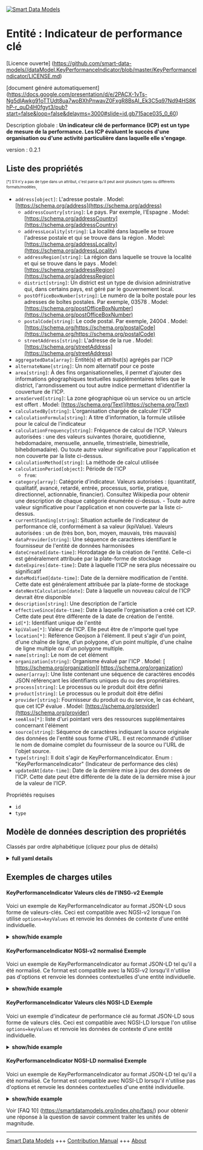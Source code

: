 <!-- 10-Header -->      
[![Smart Data Models](https://smartdatamodels.org/wp-content/uploads/2022/01/SmartDataModels_logo.png "Logo")](https://smartdatamodels.org)      
Entité : Indicateur de performance clé      
======================================<!-- /10-Header -->      
<!-- 15-License -->      
[Licence ouverte] (https://github.com/smart-data-models//dataModel.KeyPerformanceIndicator/blob/master/KeyPerformanceIndicator/LICENSE.md)      
[document généré automatiquement] (https://docs.google.com/presentation/d/e/2PACX-1vTs-Ng5dIAwkg91oTTUdt8ua7woBXhPnwavZ0FxgR8BsAI_Ek3C5q97Nd94HS8KhP-r_quD4H0fgyt3/pub?start=false&loop=false&delayms=3000#slide=id.gb715ace035_0_60)      
<!-- /15-License -->      
<!-- 20-Description -->      
Description globale : **Un indicateur clé de performance (ICP) est un type de mesure de la performance. Les ICP évaluent le succès d'une organisation ou d'une activité particulière dans laquelle elle s'engage**.      
version : 0.2.1      
<!-- /20-Description -->      
<!-- 30-PropertiesList -->      
## Liste des propriétés      
<sup><sub>[*] S'il n'y a pas de type dans un attribut, c'est parce qu'il peut avoir plusieurs types ou différents formats/modèles</sub></sup>.      
- `address[object]`: L'adresse postale  . Model: [https://schema.org/address](https://schema.org/address)	- `addressCountry[string]`: Le pays. Par exemple, l'Espagne  . Model: [https://schema.org/addressCountry](https://schema.org/addressCountry)      
	- `addressLocality[string]`: La localité dans laquelle se trouve l'adresse postale et qui se trouve dans la région  . Model: [https://schema.org/addressLocality](https://schema.org/addressLocality)      
	- `addressRegion[string]`: La région dans laquelle se trouve la localité et qui se trouve dans le pays  . Model: [https://schema.org/addressRegion](https://schema.org/addressRegion)      
	- `district[string]`: Un district est un type de division administrative qui, dans certains pays, est géré par le gouvernement local.        
	- `postOfficeBoxNumber[string]`: Le numéro de la boîte postale pour les adresses de boîtes postales. Par exemple, 03578  . Model: [https://schema.org/postOfficeBoxNumber](https://schema.org/postOfficeBoxNumber)      
	- `postalCode[string]`: Le code postal. Par exemple, 24004  . Model: [https://schema.org/https://schema.org/postalCode](https://schema.org/https://schema.org/postalCode)      
	- `streetAddress[string]`: L'adresse de la rue  . Model: [https://schema.org/streetAddress](https://schema.org/streetAddress)      
- `aggregatedData[array]`:  Entité(s) et attribut(s) agrégés par l'ICP  - `alternateName[string]`: Un nom alternatif pour ce poste  - `area[string]`: À des fins organisationnelles, il permet d'ajouter des informations géographiques textuelles supplémentaires telles que le district, l'arrondissement ou tout autre indice permettant d'identifier la couverture de l'ICP.  - `areaServed[string]`: La zone géographique où un service ou un article est offert  . Model: [https://schema.org/Text](https://schema.org/Text)- `calculatedBy[string]`: L'organisation chargée de calculer l'ICP  - `calculationFormula[string]`: A titre d'information, la formule utilisée pour le calcul de l'indicateur  - `calculationFrequency[string]`: Fréquence de calcul de l'ICP. Valeurs autorisées : une des valeurs suivantes (horaire, quotidienne, hebdomadaire, mensuelle, annuelle, trimestrielle, bimestrielle, bihebdomadaire). Ou toute autre valeur significative pour l'application et non couverte par la liste ci-dessus.  - `calculationMethod[string]`: La méthode de calcul utilisée  - `calculationPeriod[object]`: Période de l'ICP  	- `from`:         
- `category[array]`: Catégorie d'indicateur. Valeurs autorisées : (quantitatif, qualitatif, avancé, retardé, entrée, processus, sortie, pratique, directionnel, actionnable, financier). Consultez Wikipedia pour obtenir une description de chaque catégorie énumérée ci-dessus. - Toute autre valeur significative pour l'application et non couverte par la liste ci-dessus.  - `currentStanding[string]`: Situation actuelle de l'indicateur de performance clé, conformément à sa valeur (kpiValue). Valeurs autorisées : un de (très bon, bon, moyen, mauvais, très mauvais)  - `dataProvider[string]`: Une séquence de caractères identifiant le fournisseur de l'entité de données harmonisées  - `dateCreated[date-time]`: Horodatage de la création de l'entité. Celle-ci est généralement attribuée par la plate-forme de stockage  - `dateExpires[date-time]`: Date à laquelle l'ICP ne sera plus nécessaire ou significatif  - `dateModified[date-time]`: Date de la dernière modification de l'entité. Cette date est généralement attribuée par la plate-forme de stockage  - `dateNextCalculation[date]`: Date à laquelle un nouveau calcul de l'ICP devrait être disponible  - `description[string]`: Une description de l'article  - `effectiveSince[date-time]`: Date à laquelle l'organisation a créé cet ICP. Cette date peut être différente de la date de création de l'entité.  - `id[*]`: Identifiant unique de l'entité  - `kpiValue[*]`: Valeur de l'ICP. Elle peut être de n'importe quel type  - `location[*]`: Référence Geojson à l'élément. Il peut s'agir d'un point, d'une chaîne de ligne, d'un polygone, d'un point multiple, d'une chaîne de ligne multiple ou d'un polygone multiple.  - `name[string]`: Le nom de cet élément  - `organization[string]`: Organisme évalué par l'ICP  . Model: [ https://schema.org/organization]( https://schema.org/organization)- `owner[array]`: Une liste contenant une séquence de caractères encodés JSON référençant les identifiants uniques du ou des propriétaires.  - `process[string]`: Le processus ou le produit doit être défini  - `product[string]`: Le processus ou le produit doit être défini  - `provider[string]`: Fournisseur du produit ou du service, le cas échéant, que cet ICP évalue  . Model: [https://schema.org/provider](https://schema.org/provider)- `seeAlso[*]`: liste d'uri pointant vers des ressources supplémentaires concernant l'élément  - `source[string]`: Séquence de caractères indiquant la source originale des données de l'entité sous forme d'URL. Il est recommandé d'utiliser le nom de domaine complet du fournisseur de la source ou l'URL de l'objet source.  - `type[string]`: Il doit s'agir de KeyPerformanceIndicator. Enum : "KeyPerformanceIndicator" (Indicateur de performance des clés)  - `updatedAt[date-time]`: Date de la dernière mise à jour des données de l'ICP. Cette date peut être différente de la date de la dernière mise à jour de la valeur de l'ICP.  <!-- /30-PropertiesList -->      
<!-- 35-RequiredProperties -->      
Propriétés requises      
- `id`  - `type`  <!-- /35-RequiredProperties -->      
<!-- 40-RequiredProperties -->      
<!-- /40-RequiredProperties -->      
<!-- 50-DataModelHeader -->      
## Modèle de données description des propriétés      
Classés par ordre alphabétique (cliquez pour plus de détails)      
<!-- /50-DataModelHeader -->      
<!-- 60-ModelYaml -->      
<details><summary><strong>full yaml details</strong></summary>        
```yaml      
KeyPerformanceIndicator:        
  description: A Key Performance Indicator (KPI) is a type of performance measurement. KPIs evaluate the success of an organization or of a particular activity in which it engages.        
  properties:        
    address:        
      description: The mailing address        
      properties:        
        addressCountry:        
          description: 'The country. For example, Spain'        
          type: string        
          x-ngsi:        
            model: https://schema.org/addressCountry        
            type: Property        
        addressLocality:        
          description: 'The locality in which the street address is, and which is in the region'        
          type: string        
          x-ngsi:        
            model: https://schema.org/addressLocality        
            type: Property        
        addressRegion:        
          description: 'The region in which the locality is, and which is in the country'        
          type: string        
          x-ngsi:        
            model: https://schema.org/addressRegion        
            type: Property        
        district:        
          description: 'A district is a type of administrative division that, in some countries, is managed by the local government'        
          type: string        
          x-ngsi:        
            type: Property        
        postOfficeBoxNumber:        
          description: 'The post office box number for PO box addresses. For example, 03578'        
          type: string        
          x-ngsi:        
            model: https://schema.org/postOfficeBoxNumber        
            type: Property        
        postalCode:        
          description: 'The postal code. For example, 24004'        
          type: string        
          x-ngsi:        
            model: https://schema.org/https://schema.org/postalCode        
            type: Property        
        streetAddress:        
          description: The street address        
          type: string        
          x-ngsi:        
            model: https://schema.org/streetAddress        
            type: Property        
        streetNr:        
          description: Number identifying a specific property on a public street        
          type: string        
          x-ngsi:        
            type: Property        
      type: object        
      x-ngsi:        
        model: https://schema.org/address        
        type: Property        
    aggregatedData:        
      description: ' Entity(ies) and attribute(s) aggregated by the KPI'        
      items:        
        properties:        
          attrs:        
            items:        
              type: string        
            minItems: 1        
            type: array        
          entityType:        
            type: string        
        type: object        
      minItems: 1        
      type: array        
      x-ngsi:        
        type: Property        
    alternateName:        
      description: An alternative name for this item        
      type: string        
      x-ngsi:        
        type: Property        
    area:        
      description: 'For organizational purposes, it allows to add extra textual geographical information such as district, borough, or any other hint which can help to identify the KPI coverage'        
      type: string        
      x-ngsi:        
        type: Property        
    areaServed:        
      description: The geographic area where a service or offered item is provided        
      type: string        
      x-ngsi:        
        model: https://schema.org/Text        
        type: Property        
    businessTarget:        
      description: 'For informative purposes, the business target to which this KPI is related to'        
      type: string        
      x-ngsi:        
        type: Property        
    calculatedBy:        
      description: The organization in charge of calculating the KPI        
      type: string        
      x-ngsi:        
        type: Property        
    calculationFormula:        
      description: 'For informative purposes, the formula used for calculating the indicator'        
      type: string        
      x-ngsi:        
        type: Property        
    calculationFrequency:        
      description: 'How often the KPI is calculated. Allowed values: one Of (hourly, daily, weekly, monthly, yearly, quarterly, bimonthly, biweekly). Or any other value meaningful for the application and not covered by the above list'        
      enum:        
        - hourly        
        - daily        
        - weekly        
        - monthly        
        - yearly        
        - quarterly        
        - bimonthly        
        - biweekly        
      type: string        
      x-ngsi:        
        type: Property        
    calculationMethod:        
      description: The calculation method used        
      enum:        
        - manual        
        - automatic        
        - semiautomatic        
      type: string        
      x-ngsi:        
        type: Property        
    calculationPeriod:        
      description: KPI's period of time        
      properties:        
        from:        
          format: date        
          type: string        
        to:        
          format: date        
          type: string        
      type: object        
      x-ngsi:        
        type: Property        
    category:        
      description: 'Indicator category. Allowed values: (quantitative, qualitative, leading, lagging, input, process, output, practical, directional, actionable, financial). Check Wikipedia for a description of each category listed above. - Any other value meaningful to the application and not covered by the above list'        
      items:        
        enum:        
          - actionable        
          - directional        
          - financial        
          - input        
          - lagging        
          - leading        
          - output        
          - practical        
          - process        
          - qualitative        
          - quantitative        
        type: string        
      minItems: 1        
      type: array        
      x-ngsi:        
        type: Property        
    currentStanding:        
      description: 'The KPI''s current standing as per its kpiValue. Allowed values: one Of (very good, good, fair, bad, very bad)'        
      enum:        
        - veryGood        
        - good        
        - fair        
        - bad        
        - veryBad        
      type: string        
      x-ngsi:        
        type: Property        
    dataProvider:        
      description: A sequence of characters identifying the provider of the harmonised data entity        
      type: string        
      x-ngsi:        
        type: Property        
    dateCreated:        
      description: Entity creation timestamp. This will usually be allocated by the storage platform        
      format: date-time        
      type: string        
      x-ngsi:        
        type: Property        
    dateExpires:        
      description: The date on which the KPI will be no longer necessary or meaningful        
      format: date-time        
      type: string        
      x-ngsi:        
        type: Property        
    dateModified:        
      description: Timestamp of the last modification of the entity. This will usually be allocated by the storage platform        
      format: date-time        
      type: string        
      x-ngsi:        
        type: Property        
    dateNextCalculation:        
      description: Date on which a new calculation of the KPI should be available        
      format: date        
      type: string        
      x-ngsi:        
        type: Property        
    description:        
      description: A description of this item        
      type: string        
      x-ngsi:        
        type: Property        
    effectiveSince:        
      description: The date on which the organization created this KPI. This date might be different than the entity creation date        
      format: date-time        
      type: string        
      x-ngsi:        
        type: Property        
    id:        
      anyOf:        
        - description: Identifier format of any NGSI entity        
          maxLength: 256        
          minLength: 1        
          pattern: ^[\w\-\.\{\}\$\+\*\[\]`|~^@!,:\\]+$        
          type: string        
          x-ngsi:        
            type: Property        
        - description: Identifier format of any NGSI entity        
          format: uri        
          type: string        
          x-ngsi:        
            type: Property        
      description: Unique identifier of the entity        
      x-ngsi:        
        type: Property        
    kpiValue:        
      description: Value of the KPI. It can be of any type        
      oneOf:        
        - type: string        
        - type: number        
        - type: boolean        
        - type: object        
        - type: array        
      x-ngsi:        
        type: Property        
    location:        
      description: 'Geojson reference to the item. It can be Point, LineString, Polygon, MultiPoint, MultiLineString or MultiPolygon'        
      oneOf:        
        - description: Geojson reference to the item. Point        
          properties:        
            bbox:        
              items:        
                type: number        
              minItems: 4        
              type: array        
            coordinates:        
              items:        
                type: number        
              minItems: 2        
              type: array        
            type:        
              enum:        
                - Point        
              type: string        
          required:        
            - type        
            - coordinates        
          title: GeoJSON Point        
          type: object        
          x-ngsi:        
            type: GeoProperty        
        - description: Geojson reference to the item. LineString        
          properties:        
            bbox:        
              items:        
                type: number        
              minItems: 4        
              type: array        
            coordinates:        
              items:        
                items:        
                  type: number        
                minItems: 2        
                type: array        
              minItems: 2        
              type: array        
            type:        
              enum:        
                - LineString        
              type: string        
          required:        
            - type        
            - coordinates        
          title: GeoJSON LineString        
          type: object        
          x-ngsi:        
            type: GeoProperty        
        - description: Geojson reference to the item. Polygon        
          properties:        
            bbox:        
              items:        
                type: number        
              minItems: 4        
              type: array        
            coordinates:        
              items:        
                items:        
                  items:        
                    type: number        
                  minItems: 2        
                  type: array        
                minItems: 4        
                type: array        
              type: array        
            type:        
              enum:        
                - Polygon        
              type: string        
          required:        
            - type        
            - coordinates        
          title: GeoJSON Polygon        
          type: object        
          x-ngsi:        
            type: GeoProperty        
        - description: Geojson reference to the item. MultiPoint        
          properties:        
            bbox:        
              items:        
                type: number        
              minItems: 4        
              type: array        
            coordinates:        
              items:        
                items:        
                  type: number        
                minItems: 2        
                type: array        
              type: array        
            type:        
              enum:        
                - MultiPoint        
              type: string        
          required:        
            - type        
            - coordinates        
          title: GeoJSON MultiPoint        
          type: object        
          x-ngsi:        
            type: GeoProperty        
        - description: Geojson reference to the item. MultiLineString        
          properties:        
            bbox:        
              items:        
                type: number        
              minItems: 4        
              type: array        
            coordinates:        
              items:        
                items:        
                  items:        
                    type: number        
                  minItems: 2        
                  type: array        
                minItems: 2        
                type: array        
              type: array        
            type:        
              enum:        
                - MultiLineString        
              type: string        
          required:        
            - type        
            - coordinates        
          title: GeoJSON MultiLineString        
          type: object        
          x-ngsi:        
            type: GeoProperty        
        - description: Geojson reference to the item. MultiLineString        
          properties:        
            bbox:        
              items:        
                type: number        
              minItems: 4        
              type: array        
            coordinates:        
              items:        
                items:        
                  items:        
                    items:        
                      type: number        
                    minItems: 2        
                    type: array        
                  minItems: 4        
                  type: array        
                type: array        
              type: array        
            type:        
              enum:        
                - MultiPolygon        
              type: string        
          required:        
            - type        
            - coordinates        
          title: GeoJSON MultiPolygon        
          type: object        
          x-ngsi:        
            type: GeoProperty        
      x-ngsi:        
        type: GeoProperty        
    name:        
      description: The name of this item        
      type: string        
      x-ngsi:        
        type: Property        
    organization:        
      description: Subject organization evaluated by the KPI        
      type: string        
      x-ngsi:        
        model: ' https://schema.org/organization'        
        type: Property        
    owner:        
      description: A List containing a JSON encoded sequence of characters referencing the unique Ids of the owner(s)        
      items:        
        anyOf:        
          - description: Identifier format of any NGSI entity        
            maxLength: 256        
            minLength: 1        
            pattern: ^[\w\-\.\{\}\$\+\*\[\]`|~^@!,:\\]+$        
            type: string        
            x-ngsi:        
              type: Property        
          - description: Identifier format of any NGSI entity        
            format: uri        
            type: string        
            x-ngsi:        
              type: Property        
        description: Unique identifier of the entity        
        x-ngsi:        
          type: Property        
      type: array        
      x-ngsi:        
        type: Property        
    process:        
      description: Either process or product must be defined        
      type: string        
      x-ngsi:        
        type: Property        
    product:        
      description: Either process or product must be defined        
      type: string        
      x-ngsi:        
        type: Property        
    provider:        
      description: 'Provider of the product or service, if any, that this KPI evaluates'        
      type: string        
      x-ngsi:        
        model: https://schema.org/provider        
        type: Property        
    seeAlso:        
      description: list of uri pointing to additional resources about the item        
      oneOf:        
        - items:        
            format: uri        
            type: string        
          minItems: 1        
          type: array        
        - format: uri        
          type: string        
      x-ngsi:        
        type: Property        
    source:        
      description: 'A sequence of characters giving the original source of the entity data as a URL. Recommended to be the fully qualified domain name of the source provider, or the URL to the source object'        
      type: string        
      x-ngsi:        
        type: Property        
    type:        
      description: 'It must be KeyPerformanceIndicator. Enum:''KeyPerformanceIndicator'''        
      enum:        
        - KeyPerformanceIndicator        
      type: string        
      x-ngsi:        
        type: Property        
    updatedAt:        
      description: Last update date of the KPI data. This can be different than the last update date of the KPI's value        
      format: date-time        
      type: string        
      x-ngsi:        
        type: Property        
  required:        
    - id        
    - type        
  type: object        
  x-derived-from: ""        
  x-disclaimer: 'Redistribution and use in source and binary forms, with or without modification, are permitted  provided that the license conditions are met. Copyleft (c) 2022 Contributors to Smart Data Models Program'        
  x-license-url: https://github.com/smart-data-models/dataModel.KeyPerformanceIndicator/blob/master/KeyPerformanceIndicator/LICENSE.md        
  x-model-schema: https://smart-data-models.github.io/dataModel.KeyPerformanceIndicator/keyPerformanceIndicator/schema.json        
  x-model-tags: ""        
  x-version: 0.2.1        
```      
</details>        
<!-- /60-ModelYaml -->      
<!-- 70-MiddleNotes -->      
<!-- /70-MiddleNotes -->      
<!-- 80-Examples -->      
## Exemples de charges utiles      
#### KeyPerformanceIndicator Valeurs clés de l'INSG-v2 Exemple      
Voici un exemple de KeyPerformanceIndicator au format JSON-LD sous forme de valeurs-clés. Ceci est compatible avec NGSI-v2 lorsque l'on utilise `options=keyValues` et renvoie les données de contexte d'une entité individuelle.      
<details><summary><strong>show/hide example</strong></summary>        
```json  
{  
  "id": "kpi-2016-Ciudad-containers-faults",  
  "type": "KeyPerformanceIndicator",  
  "name": "Incidencias-Contenedores-Mensual",  
  "description": "Number of incidences raised on containers per month",  
  "category": [  
    "quantitative"  
  ],  
  "organization": "Ayuntamiento de Ciudad",  
  "provider": "Cleaning Service Provider S.A.",  
  "kpiValue": 20,  
  "currentStanding": "good",  
  "calculationPeriod": {  
    "from": "2016-06-01",  
    "to": "2016-06-30"  
  },  
  "calculationMethod": "automatic",  
  "calculationFrequency": "monthly",  
  "dateModified": "2016-06-29T15:59:09.224Z",  
  "dateNextCalculation": "2016-07-31",  
  "address": {  
    "addressLocality": "Ciudad",  
    "addressCountry": "ESP"  
  },  
  "process": "Garbage Collection"  
}  
```  
</details>      
#### KeyPerformanceIndicator NGSI-v2 normalisé Exemple      
Voici un exemple de KeyPerformanceIndicator au format JSON-LD tel qu'il a été normalisé. Ce format est compatible avec la NGSI-v2 lorsqu'il n'utilise pas d'options et renvoie les données contextuelles d'une entité individuelle.      
<details><summary><strong>show/hide example</strong></summary>        
```json  
{  
  "id": "kpi-2016-Ciudad-containers-faults",  
  "type": "KeyPerformanceIndicator",  
  "category": {  
    "type": "StructuredValue",  
    "value": [  
      "quantitative"  
    ]  
  },  
  "dateModified": {  
    "type": "DateTime",  
    "value": "2016-06-29T15:59:09.224Z"  
  },  
  "calculationFrequency": {  
    "type": "Text",  
    "value": "monthly"  
  },  
  "description": {  
    "type": "Text",  
    "value": "Number of incidences raised on containers per month"  
  },  
  "currentStanding": {  
    "type": "Text",  
    "value": "good"  
  },  
  "address": {  
    "type": "StructuredValue",  
    "value": {  
      "addressLocality": "Ciudad",  
      "addressCountry": "ESP"  
    }  
  },  
  "calculationPeriod": {  
    "type": "StructuredValue",  
    "value": {  
      "to": "2016-06-30",  
      "from": "2016-06-01"  
    }  
  },  
  "dateNextCalculation": {  
    "type": "DateTime",  
    "value": "2016-07-31"  
  },  
  "calculationMethod": {  
    "type": "Text",  
    "value": "automatic"  
  },  
  "provider": {  
    "type": "Text",  
    "value": "Cleaning Service Provider S.A."  
  },  
  "organization": {  
    "type": "Text",  
    "value": "Ayuntamiento de Ciudad"  
  },  
  "kpiValue": {  
    "type": "Number",  
    "value": 20  
  },  
  "name": {  
    "type": "Text",  
    "value": "Incidencias-Contenedores-Mensual"  
  },  
  "process": {  
    "type": "Text",  
    "value": "Garbage Collection"  
  }  
}  
```  
</details>      
#### KeyPerformanceIndicator Valeurs clés NGSI-LD Exemple      
Voici un exemple d'indicateur de performance clé au format JSON-LD sous forme de valeurs clés. Ceci est compatible avec NGSI-LD lorsque l'on utilise `options=keyValues` et renvoie les données de contexte d'une entité individuelle.      
<details><summary><strong>show/hide example</strong></summary>        
```json  
{  
  "id": "urn:ngsi-ld:KeyPerformanceIndicator:kpi-2016-Ciudad-containers-faults",  
  "type": "KeyPerformanceIndicator",  
  "address": {  
    "addressCountry": "ESP",  
    "addressLocality": "Ciudad"  
  },  
  "calculationFrequency": "monthly",  
  "calculationMethod": "automatic",  
  "calculationPeriod": {  
    "from": "2016-06-01",  
    "to": "2016-06-30"  
  },  
  "category": [  
    "quantitative"  
  ],  
  "currentStanding": "good",  
  "dateNextCalculation": "2016-07-31",  
  "description": "Number of incidences raised on containers per month",  
  "kpiValue": 20,  
  "modifiedAt": "2016-06-29T15:59:09.224Z",  
  "name": "Incidencias-Contenedores-Mensual",  
  "organization": "Ayuntamiento de Ciudad",  
  "process": "Garbage Collection",  
  "provider": "Cleaning Service Provider S.A.",  
  "@context": [  
    "https://uri.etsi.org/ngsi-ld/v1/ngsi-ld-core-context.jsonld",  
    "https://raw.githubusercontent.com/smart-data-models/dataModel.KeyPerformanceIndicator/master/context.jsonld"  
  ]  
}  
```  
</details>      
#### KeyPerformanceIndicator NGSI-LD normalisé Exemple      
Voici un exemple de KeyPerformanceIndicator au format JSON-LD tel qu'il a été normalisé. Ce format est compatible avec NGSI-LD lorsqu'il n'utilise pas d'options et renvoie les données contextuelles d'une entité individuelle.      
<details><summary><strong>show/hide example</strong></summary>        
```json  
{  
  "id": "urn:ngsi-ld:KeyPerformanceIndicator:kpi-2016-Ciudad-containers-faults",  
  "type": "KeyPerformanceIndicator",  
  "address": {  
    "type": "Property",  
    "value": {  
      "addressLocality": "Ciudad",  
      "addressCountry": "ESP",  
      "type": "PostalAddress"  
    }  
  },  
  "calculationFrequency": {  
    "type": "Property",  
    "value": "monthly"  
  },  
  "calculationMethod": {  
    "type": "Property",  
    "value": "automatic"  
  },  
  "calculationPeriod": {  
    "type": "Property",  
    "value": {  
      "to": "2016-06-30",  
      "from": "2016-06-01"  
    }  
  },  
  "category": {  
    "type": "Property",  
    "value": [  
      "quantitative"  
    ]  
  },  
  "currentStanding": {  
    "type": "Property",  
    "value": "good"  
  },  
  "dateNextCalculation": {  
    "type": "Property",  
    "value": {  
      "@type": "DateTime",  
      "@value": "2016-07-31T15:59:09.224Z"  
    }  
  },  
  "description": {  
    "type": "Property",  
    "value": "Number of incidences raised on containers per month"  
  },  
  "kpiValue": {  
    "type": "Property",  
    "value": 20  
  },  
  "modifiedAt": {  
    "type": "Property",  
    "value": {  
      "@type": "DateTime",  
      "@value": "2016-06-29T15:59:09.224Z"  
    }  
  },  
  "name": {  
    "type": "Property",  
    "value": "Incidencias-Contenedores-Mensual"  
  },  
  "organization": {  
    "type": "Property",  
    "value": "Ayuntamiento de Ciudad"  
  },  
  "process": {  
    "type": "Property",  
    "value": "Garbage Collection"  
  },  
  "provider": {  
    "type": "Property",  
    "value": "Cleaning Service Provider S.A."  
  },  
  "@context": [  
    "https://uri.etsi.org/ngsi-ld/v1/ngsi-ld-core-context.jsonld",  
    "https://raw.githubusercontent.com/smart-data-models/dataModel.KeyPerformanceIndicator/master/context.jsonld"  
  ]  
}  
```  
</details><!-- /80-Examples -->      
<!-- 90-FooterNotes -->      
<!-- /90-FooterNotes -->      
<!-- 95-Units -->      
Voir [FAQ 10] (https://smartdatamodels.org/index.php/faqs/) pour obtenir une réponse à la question de savoir comment traiter les unités de magnitude.      
<!-- /95-Units -->      
<!-- 97-LastFooter -->      
---      
[Smart Data Models](https://smartdatamodels.org) +++ [Contribution Manual](https://bit.ly/contribution_manual) +++ [About](https://bit.ly/Introduction_SDM)<!-- /97-LastFooter -->      
